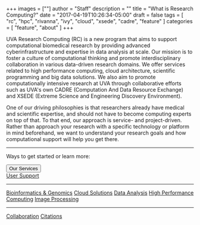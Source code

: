 +++
images = [""]
author = "Staff"
description = ""
title = "What is Research Computing?"
date = "2017-04-19T10:26:34-05:00"
draft = false
tags = [
  "rc",
  "hpc",
  "rivanna",
  "ivy",
  "cloud",
  "xsede",
  "cadre",
  "feature"
]
categories = [
  "feature",
  "about"
]
+++

UVA Research Computing (RC) is a new program that aims to support computational biomedical research by providing advanced cyberinfrastructure and expertise in data analysis at scale. Our mission is to foster a culture of computational thinking and promote interdisciplinary collaboration in various data-driven research domains. We offer services related to high performance computing, cloud architecture, scientific programming and big data solutions. We also aim to promote computationally intensive research at UVA through collaborative efforts such as UVA's own CADRE (Computation And Data Resource Exchange) and XSEDE (Extreme Science and Engineering Discovery Environment).

One of our driving philosophies is that researchers already have medical and scientific expertise, and should not have to become computing experts on top of that. To that end, our approach is service- and project-driven. 
Rather than approach your research with a specific technology or platform in mind beforehand, we want to understand your research goals and how computational support will help you get there.

- - -

<p class=lead>Ways to get started or learn more:</p>

<div class="btn-group">
  <button type="button" class="btn btn-warning dropdown-toggle" data-toggle="dropdown" aria-haspopup="true" aria-expanded="false">
    Our Services
  </button>
  <div class="dropdown-menu">
    <a class="dropdown-item" href="/support">User Support</a>
    <hr/>
    <a class="dropdown-item" href="/userinfo/rivanna/software/bioinformatics">Bioinformatics &amp; Genomics</a>
    <a class="dropdown-item" href="/service/cloud">Cloud Solutions</a>
    <a class="dropdown-item" href="/service/data-analysis">Data Analysis</a>
    <a class="dropdown-item" href="/service/high-performance-computing/">High Performance Computing</a>
    <a class="dropdown-item" href="/service/imaging/">Image Processing</a>
    <hr/>
    <a class="dropdown-item" href="https://auth.uvasomrc.io/site/consult.php">Collaboration</a>
    <a class="dropdown-item" href="/service/acknowledgement">Citations</a>
  </div>
</div>

